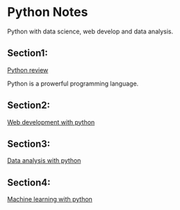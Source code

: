 # Python Notes
 Python with data science, web develop and data analysis.
 
## Section1:
 [Python review](https://github.com/FrankieWei727/python-note/tree/master/HelloPython)
 
 Python is a prowerful programming language. 

 
## Section2:
 [Web development with python](https://github.com/FrankieWei727/python-note/tree/master/web%20develop/Django/PyShop)
 
 
## Section3: 
 [Data analysis with python](https://github.com/FrankieWei727/python-note/tree/master/data%20analysis/web%20scrap)
 
 
## Section4:
 [Machine learning with python](https://github.com/FrankieWei727/python-note/tree/master/machine%20learning/tree%20)
 
